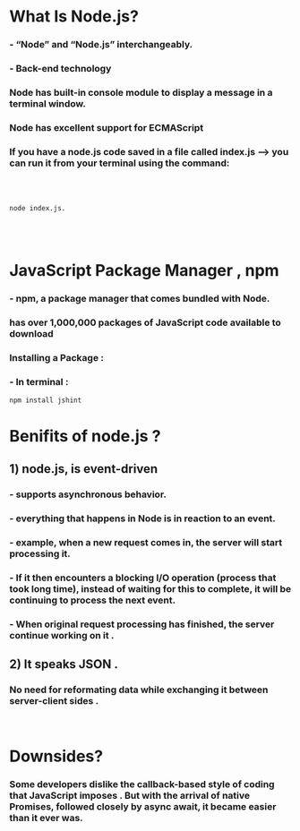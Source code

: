 # What Is Node.js?

### - “Node” and “Node.js” interchangeably.

### - Back-end technology

### Node has built-in console module to display a message in a terminal window.

### Node has excellent support for ECMAScript 

### If you have a node.js code saved in a file called index.js --> you can run it from your terminal using the command:

<br><br>


```
node index.js.
```


<br><br>


# JavaScript Package Manager , npm

###  - npm, a package manager that comes bundled with Node.

### has over 1,000,000 packages of JavaScript code available to download 


### Installing a Package :

###  - In terminal :

```
npm install jshint
```

# Benifits of node.js ?

## 1) node.js, is event-driven

###  - supports  asynchronous behavior.

###  - everything that happens in Node is in reaction to an event. 
 
###  - example, when a new request comes in, the server will start processing it. 
 
###  - If it then encounters a blocking I/O operation (process that took long time), instead of waiting for this to complete, it will be continuing to process the next event. 
 
###  - When original request processing has finished, the server  continue working on it . 

## 2) It speaks JSON . 

### No need for reformating data while exchanging it between server-client sides .

<br>

# Downsides?

### Some developers dislike the callback-based style of coding that JavaScript imposes . But with the arrival of native Promises, followed closely by async await, it became easier than it ever was.




<br><br>





